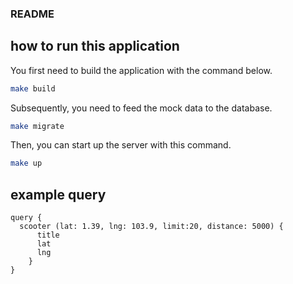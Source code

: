 ### README

## how to run this application

You first need to build the application with the command below.
``` bash
make build
```

Subsequently, you need to feed the mock data to the database.
``` bash
make migrate
```

Then, you can start up the server with this command.
``` bash
make up
```

## example query
``` gql
query {
  scooter (lat: 1.39, lng: 103.9, limit:20, distance: 5000) {
      title
      lat
      lng
    }
}
```
